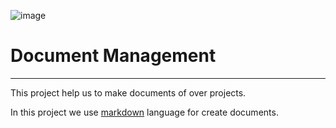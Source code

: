 ![image](data/img/dms/img1.jpg)

Document Management
==========================
**************************

This project help us to make documents of over projects.

In this project we use [markdown](#!/docs/dms/markdown "Markdown") language for create documents.